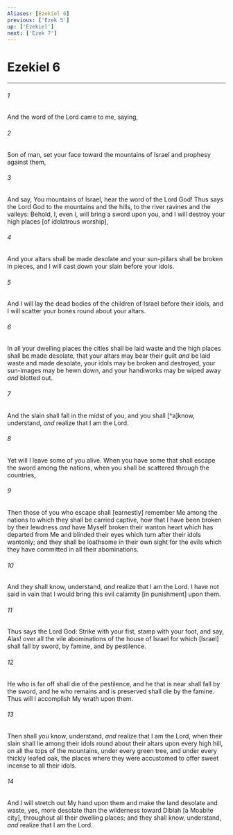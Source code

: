 ```yaml
---
Aliases: [Ezekiel 6]
previous: ['Ezek 5']
up: ['Ezekiel']
next: ['Ezek 7']
---
```

# Ezekiel 6

***














###### 1 






And the word of the Lord came to me, saying, 













###### 2 






Son of man, set your face toward the mountains of Israel and prophesy against them, 













###### 3 






And say, You mountains of Israel, hear the word of the Lord God! Thus says the Lord God to the mountains and the hills, to the river ravines and the valleys: Behold, I, even I, will bring a sword upon you, and I will destroy your high places [of idolatrous worship], 













###### 4 






And your altars shall be made desolate and your sun-pillars shall be broken in pieces, and I will cast down your slain before your idols. 













###### 5 






And I will lay the dead bodies of the children of Israel before their idols, and I will scatter your bones round about your altars. 













###### 6 






In all your dwelling places the cities shall be laid waste and the high places shall be made desolate, that your altars may bear their guilt _and_ be laid waste and made desolate, your idols may be broken and destroyed, your sun-images may be hewn down, and your handiworks may be wiped away _and_ blotted out. 













###### 7 






And the slain shall fall in the midst of you, and you shall [^a]know, understand, _and_ realize that I am the Lord. 













###### 8 






Yet will I leave some of you alive. When you have some that shall escape the sword among the nations, when you shall be scattered through the countries, 













###### 9 






Then those of you who escape shall [earnestly] remember Me among the nations to which they shall be carried captive, how that I have been broken by their lewdness _and_ have Myself broken their wanton heart which has departed from Me and blinded their eyes which turn after their idols wantonly; and they shall be loathsome in their own sight for the evils which they have committed in all their abominations. 













###### 10 






And they shall know, understand, _and_ realize that I am the Lord. I have not said in vain that I would bring this evil calamity [in punishment] upon them. 













###### 11 






Thus says the Lord God: Strike with your fist, stamp with your foot, and say, Alas! over all the vile abominations of the house of Israel for which [Israel] shall fall by sword, by famine, and by pestilence. 













###### 12 






He who is far off shall die of the pestilence, and he that is near shall fall by the sword, and he who remains and is preserved shall die by the famine. Thus will I accomplish My wrath upon them. 













###### 13 






Then shall you know, understand, _and_ realize that I am the Lord, when their slain shall lie among their idols round about their altars upon every high hill, on all the tops of the mountains, under every green tree, and under every thickly leafed oak, the places where they were accustomed to offer sweet incense to all their idols. 













###### 14 






And I will stretch out My hand upon them and make the land desolate and waste, yes, more desolate than the wilderness toward Diblah [a Moabite city], throughout all their dwelling places; and they shall know, understand, _and_ realize that I am the Lord.

